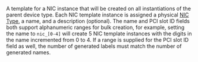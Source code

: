 A template for a NIC instance that will be created on all instantiations of the parent device type.
Each NIC template instance is assigned a physical [NIC Type](nictype.md), a name, and a description (optional).
The name and PCI slot ID fields both support alphanumeric ranges for bulk creation, for example, setting the name to `nic_[0-4]` will create 5 NIC template instances with the digits in the name incremented from 0 to 4.
If a range is supplied for the PCI slot ID field as well, the number of generated labels must match the number of generated names.
